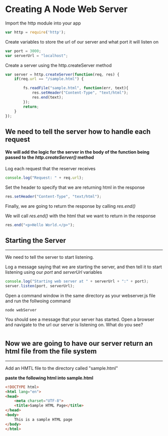 # Creating A Node Web Server

Import the http module into your app
```javascript
var http = require('http');
``` 
Create variables to store the url of our server and what port it will listen on

```javascript
var port = 3000;
var serverUrl = "localhost";
``` 
Create a server using the http.createServer method

>
```javascript
var server = http.createServer(function(req, res) {
    if(req.url == "/sample.html") {

        fs.readFile("sample.html", function(err, text){
            res.setHeader("Content-Type", "text/html");
            res.end(text);
        });
        return;
    }
});
```
 ## We need to tell the server how to handle each request
 #### We will add the logic for the server in the body of the function being passed to the *http.createServer()* method
 
Log each request that the reserver receives 

```javascript
console.log("Request: " + req.url);
```

Set the header to specify that we are returning html in the response
```javascript
res.setHeader("Content-Type", "text/html");
```
Finally, we are going to return the response by calling *res.end()*

We will call *res.end()* with the html that we want to return in the response
```javascript
res.end("<p>Hello World.</p>");
```

## Starting the Server
---
We need to tell the server to start listening. 

Log a message saying that we are starting the server, and then tell it to start listening using our *port* and *serverUrl* variables

```javascript
console.log("Starting web server at " + serverUrl + ":" + port);
server.listen(port, serverUrl);
```

Open a command window in the same directory as your webserver.js file and run the follwoing command

    node webServer

You should see a message that your server has started. Open a browser and navigate to the url our server is listening on. What do you see?

#
#
#
## Now we are going to have our server return an html file from the file system
----
 Add an HMTL file to the directory called "sample.html"
 
 **paste the following html into sample.html**
 
>
```html
<!DOCTYPE html>
<html lang="en">
<head>
    <meta charset="UTF-8">
    <title>Sample HTML Page</title>
</head>
<body>
    This is a sample HTML page
</body>
</html>
```

